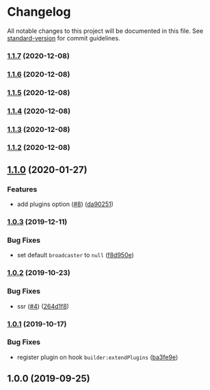 # Changelog

All notable changes to this project will be documented in this file. See [standard-version](https://github.com/conventional-changelog/standard-version) for commit guidelines.

### [1.1.7](https://github.com/strangetin/laravel-echo/compare/v1.1.6...v1.1.7) (2020-12-08)

### [1.1.6](https://github.com/strangetin/laravel-echo/compare/v1.1.5...v1.1.6) (2020-12-08)

### [1.1.5](https://github.com/strangetin/laravel-echo/compare/v1.1.4...v1.1.5) (2020-12-08)

### [1.1.4](https://github.com/strangetin/laravel-echo/compare/v1.1.3...v1.1.4) (2020-12-08)

### [1.1.3](https://github.com/strangetin/laravel-echo/compare/v1.1.2...v1.1.3) (2020-12-08)

### [1.1.2](https://github.com/strangetin/laravel-echo/compare/v1.1.0...v1.1.2) (2020-12-08)

## [1.1.0](https://github.com/nuxt-community/laravel-echo/compare/v1.0.3...v1.1.0) (2020-01-27)


### Features

* add plugins option ([#8](https://github.com/nuxt-community/laravel-echo/issues/8)) ([da90251](https://github.com/nuxt-community/laravel-echo/commit/da90251))

### [1.0.3](https://github.com/nuxt-community/laravel-echo/compare/v1.0.2...v1.0.3) (2019-12-11)


### Bug Fixes

* set default `broadcaster` to `null` ([f8d950e](https://github.com/nuxt-community/laravel-echo/commit/f8d950e))

### [1.0.2](https://github.com/nuxt-community/laravel-echo/compare/v1.0.1...v1.0.2) (2019-10-23)


### Bug Fixes

* ssr ([#4](https://github.com/nuxt-community/laravel-echo/issues/4)) ([264d1f8](https://github.com/nuxt-community/laravel-echo/commit/264d1f8))

### [1.0.1](https://github.com/nuxt-community/laravel-echo/compare/v1.0.0...v1.0.1) (2019-10-17)


### Bug Fixes

* register plugin on hook `builder:extendPlugins` ([ba3fe9e](https://github.com/nuxt-community/laravel-echo/commit/ba3fe9e))

## 1.0.0 (2019-09-25)
